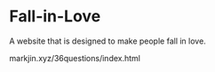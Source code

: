 # Fall-in-Love
A website that is designed to make people fall in love.

markjin.xyz/36questions/index.html
